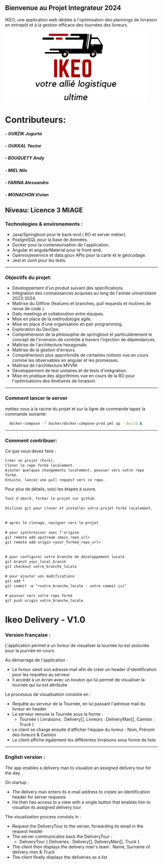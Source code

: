 ## Bienvenue au Projet Integrateur 2024

 IKEO, une application web dédiée à l'optimisation des plannings de livraison en entrepôt et à la gestion efficace des tournées des livreurs.

![IKEO_LOGO](./IKEO_LOGO.png)

# Contributeurs:
##### - OURZIK    Jugurta
##### - OUKKAL    Yacine
##### - BOUQUETY  Andy
##### - MIEL      Nils
##### - FARINA    Alessandro
##### - MONACHON  Vivian

Niveau: Licence 3 MIAGE 
---

### Technologies & environements :

* Java/Springboot pour le back-end ( RO et server métier).
* PostgreSQL pour la base de données.
* Docker pour la conteneurisation de l'application.
* Angular et angularMaterial pour le front-end.
* Openrouteservice et data.gouv APIs pour la carte et le géocodage.
* Jest  et Junit pour les tests.

---

### Objectifs du projet:
* Développement d'un produit suivant des spécifications.
* Intégration des connaissances acquises au long de l'année universitaire 2023-2024.
* Maîtrise du Gitflow (features et branches, pull requests et  routines de revue de code ).
* Daily meetings et collaboration entre équipes.
* Mise en place de la méthodologie agile.
* Mise en place d'une organisation en pair programming.
* Exploration du DevOps.
* Compréhension de la philosophie de springboot et particulièrement le concept de l'inversion de contrôle à travers l'injection de dépendances.
* Maîtrise de l'architecture hexagonale.
* Maîtrise de la gestion d'erreurs.
* Compréhension plus approfondie de certaines notions vue en cours comme les observables en angular et les promesses.
* Maîtrise de l'architecture MVVM.
* Développement de test unitaires et de tests d'intégration.
* Mise en pratique des algorithmes vue en cours de la RO pour l'optimisations des itinéraires de livraison.

---

### Comment lancer le server
mettez vous à la racine du projet et sur la ligne de commande tapez la commande suivante:

```sh
  docker-compose -f docker/docker-compose-prod.yml up --build &
  ```
---

### Comment contribuer:

Ce que vous devez faire :

    Créer un projet (Fork).
    Cloner le repo forké localement.
    Ajouter quelques changements localement, pousser vers votre repo forké.
    Ensuite, lancez une pull request vers ce repo.

Pour plus de détails, voici les étapes à suivre.

    Tout d'abord, forker le projet sur github.

    Utilisez git pour cloner et installer votre projet forké localement.


    # après le clonage, naviguer vers le projet

    # pour synchroniser avec l'origine
    git remote add upstream <main_repo_url>
    git remote add origin <your_forked_repo_url>


    # pour configurer votre branche de développement locale
    git branch your_local_branch
    git checkout votre_branche_locale

    # pour ajouter vos modifications
    git add *
    git commit -m "+votre_branche_locale : votre commit ici"

    # pousser vers votre repo forké
    git push origin votre_branche_locale


# Ikeo Delivery - V1.0

### Version française :

L'application permet à un livreur de visualiser la tournée lui est associée pour la journée en cours.

Au démarrage de l'application :
- Le livreur saisit son adresse mail afin de créer un header d'identification pour les 
requêtes au serveur
- Il accède à un écran avec un bouton qui lui permet de visualiser la tournée qui lui est attribuée

Le processus de visualisation consiste en :
- Requête au serveur de la Tournée, en lui passant l'adresse mail du livreur en header
- Le serveur renvoie la Tournée sous la forme :
  - Tournée { Livraisons : Delivery[], Livreurs : DeliveryMan[], Camion : Truck }
- Le client se charge ensuite d'afficher l'équipe du livreur : Nom, Prénom des livreurs & Camion
- Le client affiche également les différentes livraisons sous forme de liste

---

### English version :

The app enables a delivery man to visualize an assigned delivery tour for the day.

On startup :
- The delivery man enters its e-mail address to create an identification header for
server requests
- He then has access to a view with a single button that enables him to visualize its assigned delivery tour

The visualization process consists in :
- Request the DeliveryTour to the server, forwarding its email in the request header
- The server communicates back the DeliveryTour :
  - DeliveryTour { Deliveries : Delivery[], DeliveryMan[], Truck }
- The client then displays the delivery man's team : Name, Surname of delivery men & Truck
- The client finally displays the deliveries as a list
